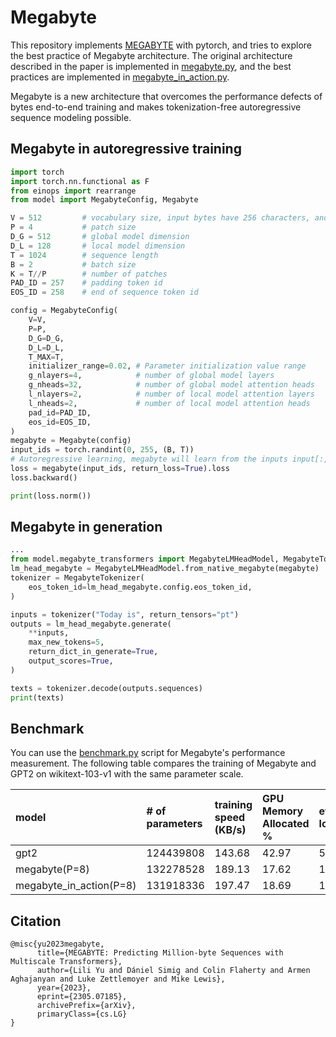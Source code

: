 # Megabyte

This repository implements [MEGABYTE](https://arxiv.org/abs/2305.07185) with pytorch, and tries to explore the best practice of Megabyte architecture. The original architecture described in the paper is implemented in [megabyte.py](./model/megabyte.py), and the best practices are implemented in [megabyte_in_action.py](./model/megabyte_in_action.py).

Megabyte is a new architecture that overcomes the performance defects of bytes end-to-end training and makes tokenization-free autoregressive sequence modeling possible.

## Megabyte in autoregressive training

```python
import torch
import torch.nn.functional as F
from einops import rearrange
from model import MegabyteConfig, Megabyte

V = 512         # vocabulary size, input bytes have 256 characters, and the extra 256 are reserved for special tokens.
P = 4           # patch size
D_G = 512       # global model dimension
D_L = 128       # local model dimension
T = 1024        # sequence length
B = 2           # batch size
K = T//P        # number of patches
PAD_ID = 257    # padding token id
EOS_ID = 258    # end of sequence token id

config = MegabyteConfig(
    V=V,
    P=P,
    D_G=D_G,
    D_L=D_L,
    T_MAX=T,
    initializer_range=0.02, # Parameter initialization value range
    g_nlayers=4,            # number of global model layers
    g_nheads=32,            # number of global model attention heads
    l_nlayers=2,            # number of local model attention layers
    l_nheads=2,             # number of local model attention heads
    pad_id=PAD_ID,
    eos_id=EOS_ID,
)
megabyte = Megabyte(config)
input_ids = torch.randint(0, 255, (B, T))
# Autoregressive learning, megabyte will learn from the inputs input[:, :-1], labels input[:, :], and learn to predict the next token.
loss = megabyte(input_ids, return_loss=True).loss
loss.backward()

print(loss.norm())
```

## Megabyte in generation

```python
...
from model.megabyte_transformers import MegabyteLMHeadModel, MegabyteTokenizer
lm_head_megabyte = MegabyteLMHeadModel.from_native_megabyte(megabyte)
tokenizer = MegabyteTokenizer(
    eos_token_id=lm_head_megabyte.config.eos_token_id,
)

inputs = tokenizer("Today is", return_tensors="pt")
outputs = lm_head_megabyte.generate(
    **inputs,
    max_new_tokens=5,
    return_dict_in_generate=True,
    output_scores=True,
)

texts = tokenizer.decode(outputs.sequences)
print(texts)
```

## Benchmark

You can use the [benchmark.py](https://github.com/shjwudp/megabyte/blob/main/benchmark.py) script for Megabyte's performance measurement. The following table compares the training of Megabyte and GPT2 on wikitext-103-v1 with the same parameter scale.

| model                   | # of parameters | training speed (KB/s) | GPU Memory Allocated % | eval loss | eval loss bpc |
| :---------------------- | :-------------- | :-------------------- | :--------------------- | :-------- | :------------ |
| gpt2                    | 124439808       | 143.68                | 42.97                  | 5.06      | 1.10          |
| megabyte(P=8)           | 132278528       | 189.13                | 17.62                  | 1.13      | 1.13          |
| megabyte_in_action(P=8) | 131918336       | 197.47                | 18.69                  | 1.09      | 1.09          |

## Citation

```text
@misc{yu2023megabyte,
      title={MEGABYTE: Predicting Million-byte Sequences with Multiscale Transformers}, 
      author={Lili Yu and Dániel Simig and Colin Flaherty and Armen Aghajanyan and Luke Zettlemoyer and Mike Lewis},
      year={2023},
      eprint={2305.07185},
      archivePrefix={arXiv},
      primaryClass={cs.LG}
}
```

